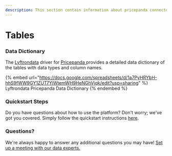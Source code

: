 ```yaml
---
description: This section contain information about pricepanda connector tables information
---
```


# Tables

### Data Dictionary

The [Lyftrondata](https://www.lyftrondata.com/) driver for [Pricepanda](https://www.lyftrondata.com/integration/pricepanda/)[ ](https://www.lyftrondata.com/integration/pricepanda/)provides a detailed data dictionary of the tables with data types and column names.

{% embed url="https://docs.google.com/spreadsheets/d/1a7PyHRYbH-hhS9fWW9GY1ZUT7YiWtemWH9HeNGhVjqk/edit?usp=sharing" %}
Lyftrondata Pricepanda Data Dictionary
{% endembed %}

### Quickstart Steps

Do you have questions about how to use the platform? Don't worry; we've got you covered. Simply follow the quickstart instructions [here](../../../../quickstart-steps.md).

### Questions? <a href="#questions" id="questions"></a>

We're always happy to answer any additional questions you may have! [Set up a meeting with our data experts.](https://www.lyftrondata.com/book-a-meeting/)

